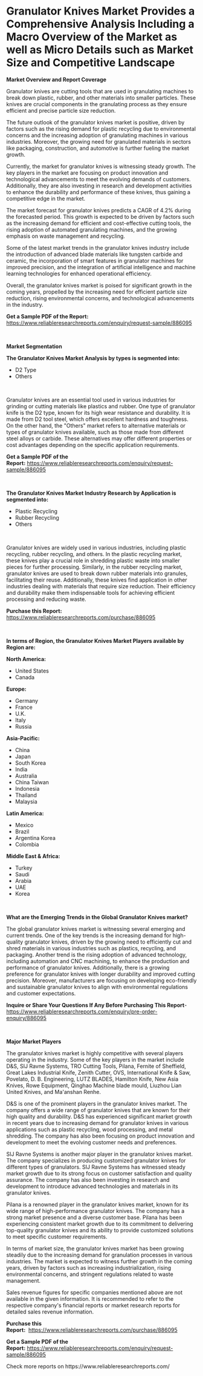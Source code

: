 <p><h1>Granulator Knives Market Provides a Comprehensive Analysis Including a Macro Overview of the Market as well as Micro Details such as Market Size and Competitive Landscape</h1></p><p><strong>Market Overview and Report Coverage</strong></p>
<p><p>Granulator knives are cutting tools that are used in granulating machines to break down plastic, rubber, and other materials into smaller particles. These knives are crucial components in the granulating process as they ensure efficient and precise particle size reduction.</p><p>The future outlook of the granulator knives market is positive, driven by factors such as the rising demand for plastic recycling due to environmental concerns and the increasing adoption of granulating machines in various industries. Moreover, the growing need for granulated materials in sectors like packaging, construction, and automotive is further fueling the market growth.</p><p>Currently, the market for granulator knives is witnessing steady growth. The key players in the market are focusing on product innovation and technological advancements to meet the evolving demands of customers. Additionally, they are also investing in research and development activities to enhance the durability and performance of these knives, thus gaining a competitive edge in the market.</p><p>The market forecast for granulator knives predicts a CAGR of 4.2% during the forecasted period. This growth is expected to be driven by factors such as the increasing demand for efficient and cost-effective cutting tools, the rising adoption of automated granulating machines, and the growing emphasis on waste management and recycling.</p><p>Some of the latest market trends in the granulator knives industry include the introduction of advanced blade materials like tungsten carbide and ceramic, the incorporation of smart features in granulator machines for improved precision, and the integration of artificial intelligence and machine learning technologies for enhanced operational efficiency.</p><p>Overall, the granulator knives market is poised for significant growth in the coming years, propelled by the increasing need for efficient particle size reduction, rising environmental concerns, and technological advancements in the industry.</p></p>
<p><strong>Get a Sample PDF of the Report:</strong> <a href="https://www.reliableresearchreports.com/enquiry/request-sample/886095">https://www.reliableresearchreports.com/enquiry/request-sample/886095</a></p>
<p>&nbsp;</p>
<p><strong>Market Segmentation</strong></p>
<p><strong>The Granulator Knives Market Analysis by types is segmented into:</strong></p>
<p><ul><li>D2 Type</li><li>Others</li></ul></p>
<p>&nbsp;</p>
<p><p>Granulator knives are an essential tool used in various industries for grinding or cutting materials like plastics and rubber. One type of granulator knife is the D2 type, known for its high wear resistance and durability. It is made from D2 tool steel, which offers excellent hardness and toughness. On the other hand, the "Others" market refers to alternative materials or types of granulator knives available, such as those made from different steel alloys or carbide. These alternatives may offer different properties or cost advantages depending on the specific application requirements.</p></p>
<p><strong>Get a Sample PDF of the Report:</strong>&nbsp;<a href="https://www.reliableresearchreports.com/enquiry/request-sample/886095">https://www.reliableresearchreports.com/enquiry/request-sample/886095</a></p>
<p>&nbsp;</p>
<p><strong>The Granulator Knives Market Industry Research by Application is segmented into:</strong></p>
<p><ul><li>Plastic Recycling</li><li>Rubber Recycling</li><li>Others</li></ul></p>
<p>&nbsp;</p>
<p><p>Granulator knives are widely used in various industries, including plastic recycling, rubber recycling, and others. In the plastic recycling market, these knives play a crucial role in shredding plastic waste into smaller pieces for further processing. Similarly, in the rubber recycling market, granulator knives are used to break down rubber materials into granules, facilitating their reuse. Additionally, these knives find application in other industries dealing with materials that require size reduction. Their efficiency and durability make them indispensable tools for achieving efficient processing and reducing waste.</p></p>
<p><strong>Purchase this Report:</strong>&nbsp; <a href="https://www.reliableresearchreports.com/purchase/886095">https://www.reliableresearchreports.com/purchase/886095</a></p>
<p>&nbsp;</p>
<p><strong>In terms of Region, the Granulator Knives Market Players available by Region are:</strong></p>
<p>
    <p> <strong> North America: </strong>
        <ul>
            <li>United States</li>
            <li>Canada</li>
        </ul>
        </p> 
    <p> <strong> Europe: </strong>
        <ul>
            <li>Germany</li>
            <li>France</li>
            <li>U.K.</li>
            <li>Italy</li>
            <li>Russia</li>
        </ul>
        </p> 
    <p> <strong> Asia-Pacific: </strong>
        <ul>
            <li>China</li>
            <li>Japan</li>
            <li>South Korea</li>
            <li>India</li>
            <li>Australia</li>
            <li>China Taiwan</li>
            <li>Indonesia</li>
            <li>Thailand</li>
            <li>Malaysia</li>
        </ul>
        </p> 
    <p> <strong> Latin America: </strong>
        <ul>
            <li>Mexico</li>
            <li>Brazil</li>
            <li>Argentina Korea</li>
            <li>Colombia</li>
        </ul>
        </p> 
    <p> <strong> Middle East & Africa: </strong>
        <ul>
            <li>Turkey</li>
            <li>Saudi</li>
            <li>Arabia</li>
            <li>UAE</li>
            <li>Korea</li>
        </ul>
    </p>
    </p>
<p>&nbsp;</p>
<p><strong>What are the Emerging Trends in the Global Granulator Knives market?</strong></p>
<p><p>The global granulator knives market is witnessing several emerging and current trends. One of the key trends is the increasing demand for high-quality granulator knives, driven by the growing need to efficiently cut and shred materials in various industries such as plastics, recycling, and packaging. Another trend is the rising adoption of advanced technology, including automation and CNC machining, to enhance the production and performance of granulator knives. Additionally, there is a growing preference for granulator knives with longer durability and improved cutting precision. Moreover, manufacturers are focusing on developing eco-friendly and sustainable granulator knives to align with environmental regulations and customer expectations.</p></p>
<p><strong>Inquire or Share Your Questions If Any Before Purchasing This Report</strong>- <a href="https://www.reliableresearchreports.com/enquiry/pre-order-enquiry/886095">https://www.reliableresearchreports.com/enquiry/pre-order-enquiry/886095</a></p>
<p>&nbsp;</p>
<p><strong>Major Market Players</strong></p>
<p><p>The granulator knives market is highly competitive with several players operating in the industry. Some of the key players in the market include D&S, SIJ Ravne Systems, TRO Cutting Tools, Pilana, Fernite of Sheffield, Great Lakes Industrial Knife, Zenith Cutter, OVS, International Knife & Saw, Povelato, D. B. Engineering, LUTZ BLADES, Hamilton Knife, New Asia Knives, Rowe Equipment, Qinghao Machine blade mould, Liuzhou Lian United Knives, and Ma'anshan Renhe.</p><p>D&S is one of the prominent players in the granulator knives market. The company offers a wide range of granulator knives that are known for their high quality and durability. D&S has experienced significant market growth in recent years due to increasing demand for granulator knives in various applications such as plastic recycling, wood processing, and metal shredding. The company has also been focusing on product innovation and development to meet the evolving customer needs and preferences.</p><p>SIJ Ravne Systems is another major player in the granulator knives market. The company specializes in producing customized granulator knives for different types of granulators. SIJ Ravne Systems has witnessed steady market growth due to its strong focus on customer satisfaction and quality assurance. The company has also been investing in research and development to introduce advanced technologies and materials in its granulator knives.</p><p>Pilana is a renowned player in the granulator knives market, known for its wide range of high-performance granulator knives. The company has a strong market presence and a diverse customer base. Pilana has been experiencing consistent market growth due to its commitment to delivering top-quality granulator knives and its ability to provide customized solutions to meet specific customer requirements.</p><p>In terms of market size, the granulator knives market has been growing steadily due to the increasing demand for granulation processes in various industries. The market is expected to witness further growth in the coming years, driven by factors such as increasing industrialization, rising environmental concerns, and stringent regulations related to waste management.</p><p>Sales revenue figures for specific companies mentioned above are not available in the given information. It is recommended to refer to the respective company's financial reports or market research reports for detailed sales revenue information.</p></p>
<p><strong>Purchase this Report:</strong>&nbsp;&nbsp;<a href="https://www.reliableresearchreports.com/purchase/886095">https://www.reliableresearchreports.com/purchase/886095</a></p>
<p></p>
<p><strong>Get a Sample PDF of the Report:</strong>&nbsp;<a href="https://www.reliableresearchreports.com/enquiry/request-sample/886095">https://www.reliableresearchreports.com/enquiry/request-sample/886095</a></p>
<p>Check more reports on https://www.reliableresearchreports.com/</p>